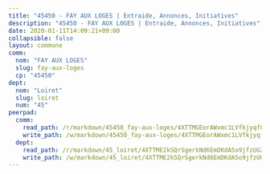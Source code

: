 ```yaml
---
title: "45450 - FAY AUX LOGES | Entraide, Annonces, Initiatives"
description: "45450 - FAY AUX LOGES | Entraide, Annonces, Initiatives"
date: 2020-01-11T14:09:21+09:00
collapsible: false
layout: commune
comm:
  nom: "FAY AUX LOGES"
  slug: fay-aux-loges
  cp: "45450"
dept:
  nom: "Loiret"
  slug: loiret
  num: "45"
peerpad:
  comm:
    read_path: /r/markdown/45450_fay-aux-loges/4XTTMGEorAWxmc1LVfkjyqfQLopNAqwYXvJhMY7ckPug2AwK5
    write_path: /w/markdown/45450_fay-aux-loges/4XTTMGEorAWxmc1LVfkjyqfQLopNAqwYXvJhMY7ckPug2AwK5-K3TgTxisy4Rsw9TRMhHXxUcxFd6sdH4LL9ZTu8AUQ8bceeuod8WdXyDHG9oEDF7KMxx3uvWLiFTp3HiVMXazt49TrugvJ8phB6TU8SCaadeJcGBYHuWQC1dJAxsrfpwqrPmQGTxb
  dept:
    read_path: /r/markdown/45_loiret/4XTTME2kSQrSgerkNd6EmDKdA5o9jfzUG2SAG8C2qVYb3YXN4
    write_path: /w/markdown/45_loiret/4XTTME2kSQrSgerkNd6EmDKdA5o9jfzUG2SAG8C2qVYb3YXN4-K3TgULpEDoP6p5UphGUnEGQQDb2AQTj81Z2trE1ZVsdtBZSXUbkVLE9oEias3DdMz5vmgxRH8ErfnuyVj2VYfJxxhBMoq5ZxQCDrb2jTVFkww5uEThgDKwT8pF9LfJGTpqNraKjJ
---
```


